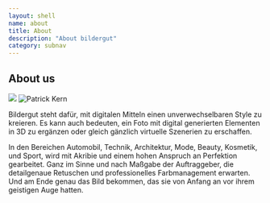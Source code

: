 ```yaml
---
layout: shell
name: about
title: About
description: "About bildergut"
category: subnav
---
```


<section id="about">
<div class="container">

<h1>About us</h1>

<img src="http://www.bildergut.com/resolveuid/9667b11d-de99-4d15-b413-1d4b4d91b7d6">

<img src="http://www.bildergut.com/about/Patrick_Portrait.jpg" alt="Patrick Kern " title="Patrick Kern ">

<p>Bildergut steht dafür, mit digitalen Mitteln einen unverwechselbaren Style zu kreieren. Es kann auch bedeuten, ein Foto mit digital generierten Elementen 
in 3D zu ergänzen oder gleich gänzlich virtuelle Szenerien zu erschaffen.</p>

<p>In den Bereichen Automobil, Technik, Architektur, Mode, Beauty, Kosmetik, und Sport, wird mit Akribie und einem hohen Anspruch an Perfektion gearbeitet. 
Ganz im Sinne und nach Maßgabe der Auftraggeber, die detailgenaue Retuschen und professionelles Farbmanagement erwarten. Und am Ende genau das 
Bild bekommen, das sie von Anfang an vor ihrem geistigen Auge hatten.</p>

</div>
</section>

